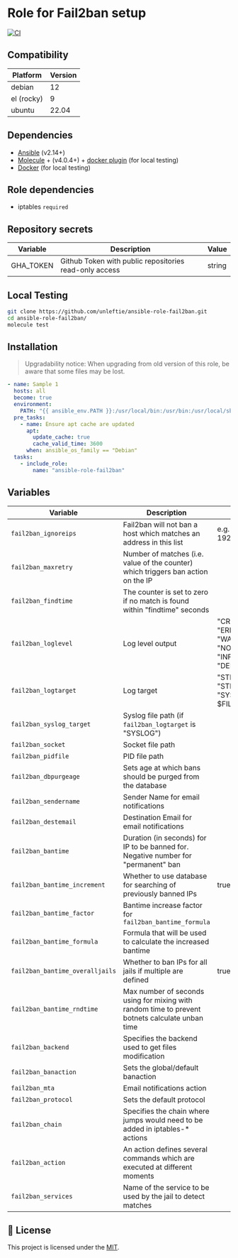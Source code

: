 # Role for Fail2ban setup

[![CI](https://github.com/unleftie/ansible-role-fail2ban/actions/workflows/ci.yml/badge.svg)](https://github.com/unleftie/ansible-role-fail2ban/actions/workflows/ci.yml)

## Compatibility

| Platform   | Version |
| ---------- | ------- |
| debian     | 12      |
| el (rocky) | 9       |
| ubuntu     | 22.04   |

## Dependencies

- [Ansible](https://docs.ansible.com/ansible/latest/installation_guide/intro_installation.html) (v2.14+)
- [Molecule](https://molecule.readthedocs.io/en/latest/installation.html) + (v4.0.4+) + [docker plugin](https://github.com/ansible-community/molecule-plugins) (for local testing)
- [Docker](https://docs.docker.com/get-docker/) (for local testing)

## Role dependencies

- iptables `required`

## Repository secrets

| Variable  | Description                                            | Value  |
| --------- | ------------------------------------------------------ | ------ |
| GHA_TOKEN | Github Token with public repositories read-only access | string |

## Local Testing

```sh
git clone https://github.com/unleftie/ansible-role-fail2ban.git
cd ansible-role-fail2ban/
molecule test
```

## Installation

> Upgradability notice: When upgrading from old version of this role, be aware that some files may be lost.

```yml
- name: Sample 1
  hosts: all
  become: true
  environment:
    PATH: "{{ ansible_env.PATH }}:/usr/local/bin:/usr/bin:/usr/local/sbin:/usr/sbin"
  pre_tasks:
    - name: Ensure apt cache are updated
      apt:
        update_cache: true
        cache_valid_time: 3600
      when: ansible_os_family == "Debian"
  tasks:
    - include_role:
        name: "ansible-role-fail2ban"
```

## Variables

| Variable                        | Description                                                                                     | Value                                                     |
| ------------------------------- | ----------------------------------------------------------------------------------------------- | --------------------------------------------------------- |
| `fail2ban_ignoreips`            | Fail2ban will not ban a host which matches an address in this list                              | e.g. "127.0.0.1 192.168.1.0/24"                           |
| `fail2ban_maxretry`             | Number of matches (i.e. value of the counter) which triggers ban action on the IP               |
| `fail2ban_findtime`             | The counter is set to zero if no match is found within "findtime" seconds                       |
| `fail2ban_loglevel`             | Log level output                                                                                | "CRITICAL", "ERROR", "WARNING", "NOTICE", "INFO", "DEBUG" |
| `fail2ban_logtarget`            | Log target                                                                                      | "STDOUT", "STDERR", "SYSLOG", $FILE_PATH                  |
| `fail2ban_syslog_target`        | Syslog file path (if `fail2ban_logtarget` is "SYSLOG")                                          |
| `fail2ban_socket`               | Socket file path                                                                                |
| `fail2ban_pidfile`              | PID file path                                                                                   |
| `fail2ban_dbpurgeage`           | Sets age at which bans should be purged from the database                                       |
| `fail2ban_sendername`           | Sender Name for email notifications                                                             |
| `fail2ban_destemail`            | Destination Email for email notifications                                                       |
| `fail2ban_bantime`              | Duration (in seconds) for IP to be banned for. Negative number for "permanent" ban              |
| `fail2ban_bantime_increment`    | Whether to use database for searching of previously banned IPs                                  | true/false                                                |
| `fail2ban_bantime_factor`       | Bantime increase factor for `fail2ban_bantime_formula`                                          |
| `fail2ban_bantime_formula`      | Formula that will be used to calculate the increased bantime                                    |
| `fail2ban_bantime_overalljails` | Whether to ban IPs for all jails if multiple are defined                                        | true/false                                                |
| `fail2ban_bantime_rndtime`      | Max number of seconds using for mixing with random time to prevent botnets calculate unban time |
| `fail2ban_backend`              | Specifies the backend used to get files modification                                            |
| `fail2ban_banaction`            | Sets the global/default banaction                                                               |
| `fail2ban_mta`                  | Email notifications action                                                                      |
| `fail2ban_protocol`             | Sets the default protocol                                                                       |
| `fail2ban_chain`                | Specifies the chain where jumps would need to be added in iptables-\* actions                   |
| `fail2ban_action`               | An action defines several commands which are executed at different moments                      |
| `fail2ban_services`             | Name of the service to be used by the jail to detect matches                                    |

## 📝 License

This project is licensed under the [MIT](LICENSE).
